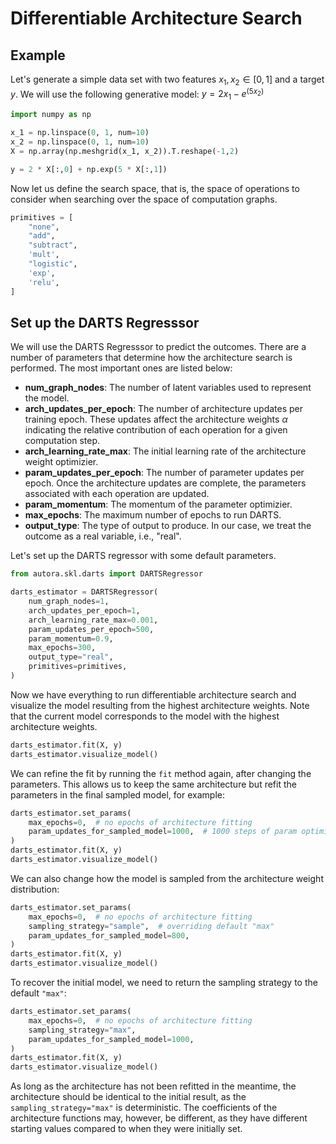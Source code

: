 # Differentiable Architecture Search

## Example

Let's generate a simple data set with two features $x_1, x_2 \in [0, 1]$ and a target $y$. We will use the following generative model: 
$y = 2 x_1 - e^{(5 x_2)}$

```python
import numpy as np

x_1 = np.linspace(0, 1, num=10)
x_2 = np.linspace(0, 1, num=10)
X = np.array(np.meshgrid(x_1, x_2)).T.reshape(-1,2)

y = 2 * X[:,0] + np.exp(5 * X[:,1])
```

Now let us define the search space, that is, the space of operations to consider when searching over the space of computation graphs.

```python
primitives = [
    "none",
    "add",
    "subtract",
    'mult',
    "logistic",
    'exp',
    'relu',
]
```

## Set up the DARTS Regresssor

We will use the DARTS Regresssor to predict the outcomes. There are a number of parameters that determine how the architecture search is performed. The most important ones are listed below:

- **num_graph_nodes**: The number of latent variables used to represent the model.
- **arch_updates_per_epoch**: The number of architecture updates per training epoch. These updates affect the architecture weights $\alpha$ indicating the relative contribution of each operation for a given computation step.
- **arch_learning_rate_max**: The initial learning rate of the architecture weight optimizier.
- **param_updates_per_epoch**: The number of parameter updates per epoch. Once the architecture updates are complete, the parameters associated with each operation are updated.
- **param_momentum**: The momentum of the parameter optimizier.
- **max_epochs**: The maximum number of epochs to run DARTS.
- **output_type**: The type of output to produce. In our case, we treat the outcome as a real variable, i.e., "real".


Let's set up the DARTS regressor with some default parameters.

```python
from autora.skl.darts import DARTSRegressor

darts_estimator = DARTSRegressor(
    num_graph_nodes=1,
    arch_updates_per_epoch=1,
    arch_learning_rate_max=0.001,
    param_updates_per_epoch=500,
    param_momentum=0.9,
    max_epochs=300,
    output_type="real",
    primitives=primitives,
)
```

Now we have everything to run differentiable architecture search and visualize the model resulting from the highest architecture weights. Note that the current model corresponds to the model with the highest architecture weights.

```python
darts_estimator.fit(X, y)
darts_estimator.visualize_model()
```

We can refine the fit by running the `fit` method again, after changing the parameters. This allows us to keep the same architecture but refit the parameters in the final sampled model, for example:
```python
darts_estimator.set_params(
    max_epochs=0,  # no epochs of architecture fitting
    param_updates_for_sampled_model=1000,  # 1000 steps of param optimiziation
)
darts_estimator.fit(X, y)
darts_estimator.visualize_model()
```

We can also change how the model is sampled from the architecture weight distribution:
```python
darts_estimator.set_params(
    max_epochs=0,  # no epochs of architecture fitting
    sampling_strategy="sample",  # overriding default "max"
    param_updates_for_sampled_model=800,
)
darts_estimator.fit(X, y)
darts_estimator.visualize_model()
```

To recover the initial model, we need to return the sampling strategy to the default `"max"`:
```python
darts_estimator.set_params(
    max_epochs=0,  # no epochs of architecture fitting
    sampling_strategy="max",  
    param_updates_for_sampled_model=1000,
)
darts_estimator.fit(X, y)
darts_estimator.visualize_model()
```

As long as the architecture has not been refitted in the meantime, the architecture should be identical to the initial result, as the `sampling_strategy="max"` is deterministic. The coefficients of the architecture functions may, however, be different, as they have different starting values compared to when they were initially set. 
